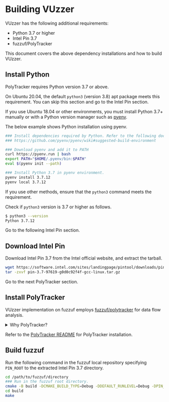 # Building VUzzer

VUzzer has the following additional requirements:

* Python 3.7 or higher
* Intel Pin 3.7
* fuzzuf/PolyTracker

This document covers the above dependency installations and how to build VUzzer.

## Install Python

PolyTracker requires Python version 3.7 or above.

On Ubuntu 20.04, the default `python3` (version 3.8) apt package meets this requirement. You can skip this section and go to the Intel Pin section.

If you use Ubuntu 18.04 or other environments, you must install Python 3.7+ manually or with a Python version manager such as [pyenv](https://github.com/pyenv/pyenv).

The below example shows Python installation using pyenv.

```bash
### Install dependencies required by Python. Refer to the following document.
### https://github.com/pyenv/pyenv/wiki#suggested-build-environment

### Download pyenv and add it to PATH
curl https://pyenv.run | bash
export PATH="$HOME/.pyenv/bin:$PATH"
eval $(pyenv init --path)

### Install Python 3.7 in pyenv environment.
pyenv install 3.7.12
pyenv local 3.7.12
```

If you use other methods, ensure that the `python3` command meets the requirement.

Check if `python3` version is 3.7 or higher as follows.

```bash
$ python3 --version
Python 3.7.12
```

Go to the following Intel Pin section.

## Download Intel Pin

Download Intel Pin 3.7 from the Intel official website, and extract the tarball.

```bash
wget https://software.intel.com/sites/landingpage/pintool/downloads/pin-3.7-97619-g0d0c92f4f-gcc-linux.tar.gz
tar -zxvf pin-3.7-97619-g0d0c92f4f-gcc-linux.tar.gz
```

Go to the next PolyTracker section.

## Install PolyTracker

VUzzer implementation on fuzzuf employs [fuzzuf/polytracker](https://github.com/fuzzuf/polytracker) for data flow analysis.

<details>
<summary>Why PolyTracker?</summary>

The reason why we use PolyTracker instead of [libdft64](https://github.com/vusec/vuzzer64/tree/master/libdft64), used by the [VUzzer reference implementation](https://github.com/vusec/vuzzer64) is that we conclude that libdft64 cannot achieve enough analysis accuracy to reproduce the original VUzzer performance on a newer version of Ubuntu (18.04/20.04).

Our [trailofbits/polytracker](https://github.com/trailofbits/polytracker) fork adds some changes to reproduce libdft64 data flow analysis.
</details>

Refer to the [PolyTracker README](https://github.com/fuzzuf/polytracker/blob/feature/make-polytracker-libdft64-compatible/README.md) for PolyTracker installation.

## Build fuzzuf

Run the following command in the fuzzuf local repository specifying `PIN_ROOT` to the extracted Intel Pin 3.7 directory.

```bash
cd /path/to/fuzzuf/directory
### Run in the fuzzuf root directory.
cmake -B build -DCMAKE_BUILD_TYPE=Debug -DDEFAULT_RUNLEVEL=Debug -DPIN_ROOT=/path/to/extracted/pin/dir
cd build
make
```
